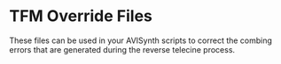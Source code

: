 # TFM Override Files

These files can be used in your AVISynth scripts to correct the combing errors that are generated during the reverse telecine process. 
